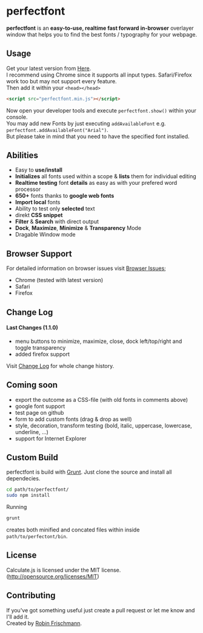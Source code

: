 
# perfectfont #

**perfectfont** is an **easy-to-use, realtime fast forward in-browser** overlayer window that helps you to find the best fonts / typography for your webpage.

## Usage ##
Get your latest version from [Here](https://github.com/rofrischmann/perfectfont/releases).   
I recommend using Chrome since it supports all input types. Safari/Firefox work too but may not support every feature.   
Then add it within your ``<head></head>``
```html
<script src="perfectfont.min.js"></script>
```   
   
Now open your developer tools and execute `perfectfont.show()` within your console.    
You may add new Fonts by just executing `addAvailableFont` e.g. `perfectfont.addAvailableFont("Arial")`.    
But please take in mind that you need to have the specified font installed.    
    

## Abilities ##
* Easy to **use/install**
* **Initializes** all fonts used within a scope &amp; **lists** them for individual editing
* **Realtime testing** font **details** as easy as with your prefered word processor
* **650+** fonts thanks to **google web fonts**
* **Import local** fonts
* Ability to test only **selected** text
* direkt **CSS snippet**
* **Filter** & **Search** with direct output
* **Dock**, **Maximize**, **Minimize** &amp; **Transparency** Mode
* Dragable Window mode
  
## Browser Support ##
For detailed information on browser issues visit [Browser Issues](https://github.com/rofrischmann/perfectfont/blob/development/BrowserIssues.md);
* Chrome (tested with latest version)
* Safari
* Firefox
     
## Change Log ##
#### Last Changes (1.1.0) ####
* menu buttons to minimize, maximize, close, dock left/top/right and toggle transparency
* added firefox support
     
Visit [Change Log](https://github.com/rofrischmann/perfectfont/blob/development/Changelog.md) for whole change history.   
 
## Coming soon ##
* export the outcome as a CSS-file (with old fonts in comments above)
* google font support 
* test page on github
* form to add custom fonts (drag & drop as well)
* style, decoration, transform testing (bold, italic, uppercase, lowercase, underline, ...)
* support for Internet Explorer


## Custom Build ##
perfectfont is build with [Grunt](http://gruntjs.com/). Just clone the source and install all dependecies.   
```sh
cd path/to/perfectfont/
sudo npm install
```

Running 
```sh
grunt
```
creates both minified and concated files within inside `path/to/perfectont/bin`.   


## License
Calculate.js is licensed under the MIT license. (http://opensource.org/licenses/MIT)

## Contributing
If you've got something useful just create a pull request or let me know and I'll add it.   
Created by [Robin Frischmann](http://rofrischmann.de).
 
